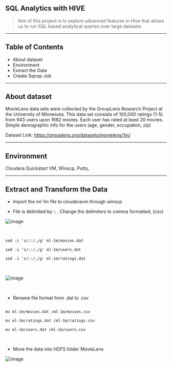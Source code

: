 ## SQL Analytics with HIVE
> Aim of this project is to explore advanced features in Hive that allows us to run SQL based analytical queries 
over large datasets 

<hr>

## Table of Contents
* About dataset
* Environment
* Extract the Data
* Create Sqoop Job

<hr>

## About dataset
MovieLens data sets were collected by the GroupLens Research Project at the University of Minnesota.
This data set consists of
100,000 ratings (1-5) from 943 users upon 1682 movies.
Each user has rated at least 20 movies.
Simple demographic info for the users (age, gender, occupation, zip)

Dataset Link: https://grouplens.org/datasets/movielens/1m/
<hr>

## Environment
Cloudera Quickstart VM, Winscp, Putty, 

<hr>

## Extract and Transform the Data
* Import the ml-1m file to clouderavm through winscp

* File is delimited by :: . Change the delimiters to comma formatted, (csv) </br>

![image](https://user-images.githubusercontent.com/69738890/95400797-2fea3f80-08d1-11eb-94e9-f73a742cfd17.png)

</br>
<code>
sed -i 's/::/,/g' ml-1m/movies.dat </br>
sed -i 's/::/,/g' ml-1m/users.dat </br>
sed -i 's/::/,/g' ml-1m/ratings.dat </br>
</code>
</br>

![image](https://user-images.githubusercontent.com/69738890/95400931-8c4d5f00-08d1-11eb-8425-fcbecbb55146.png)

</br>

* Rename file format from .dat to .csv </br>

<code>
mv ml-1m/movies.dat /ml-1m/movies.csv </br>
mv ml-1m/ratings.dat /ml-1m/ratings.csv </br>
mv ml-1m/users.dat /ml-1m/users.csv </br>
</code>
</br>

* Move the data into HDFS folder MovieLens</br>

![image](https://user-images.githubusercontent.com/69738890/95402279-e7348580-08d4-11eb-9eb4-401619535409.png)

</br>










